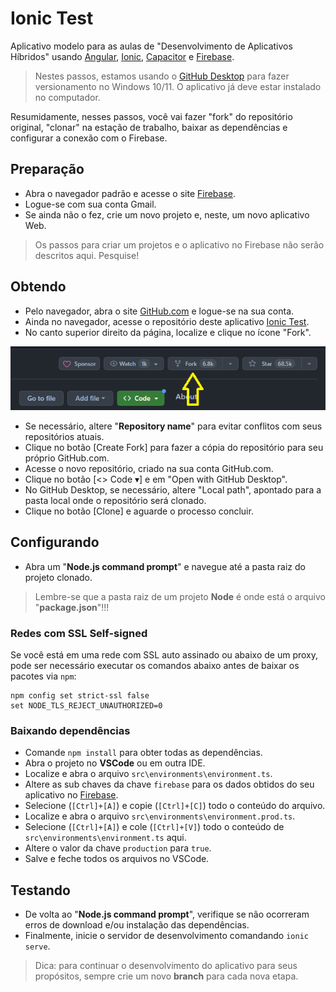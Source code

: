# Ionic Test
Aplicativo modelo para as aulas de "Desenvolvimento de Aplicativos Híbridos" usando [Angular](https://angular.io/), [Ionic](https://ionicframework.com/), [Capacitor](https://capacitorjs.com/) e [Firebase](https://firebase.com).

> Nestes passos, estamos usando o [GitHub Desktop](https://desktop.github.com) para fazer versionamento no Windows 10/11. O aplicativo já deve estar instalado no computador.

Resumidamente, nesses passos, você vai fazer "fork" do repositório original, "clonar" na estação de trabalho, baixar as dependências e configurar a conexão com o Firebase.

## Preparação
 - Abra o navegador padrão e acesse o site [Firebase](https://firebase.com).
 - Logue-se com sua conta Gmail.
 - Se ainda não o fez, crie um novo projeto e, neste, um novo aplicativo Web.

> Os passos para criar um projetos e o aplicativo no Firebase não serão descritos aqui. Pesquise!

## Obtendo
 - Pelo navegador, abra o site [GitHub.com](https://github.com) e logue-se na sua conta.
 - Ainda no navegador, acesse o repositório deste aplicativo [Ionic Test](https://github.com/Luferat/iontest).
 - No canto superior direito da página, localize e clique no ícone "Fork".

<p style="text-align: center"><img src="https://raw.githubusercontent.com/Luferat/MyGistImages/main/github/20230927.fork.png" alt="Fork"></p>

 - Se necessário, altere "**Repository name**" para evitar conflitos com seus repositórios atuais.
 - Clique no botão [Create Fork] para fazer a cópia do repositório para seu próprio GitHub.com.
 - Acesse o novo repositório, criado na sua conta GitHub.com.
 - Clique no botão [<> Code ▾] e em "Open with GitHub Desktop".
 - No GitHub Desktop, se necessário, altere "Local path", apontado para a pasta local onde o repositório será clonado.
 - Clique no botão [Clone] e aguarde o processo concluir.

## Configurando
 - Abra um "**Node.js command prompt**" e navegue até a pasta raiz do projeto clonado.

> Lembre-se que a pasta raiz de um projeto **Node** é onde está o arquivo "**package.json**"!!!

### Redes com SSL Self-signed
Se você está em uma rede com SSL auto assinado ou abaixo de um proxy, pode ser necessário executar os comandos abaixo antes de baixar os pacotes via `npm`:

```
npm config set strict-ssl false
set NODE_TLS_REJECT_UNAUTHORIZED=0
```

### Baixando dependências

 - Comande `npm install` para obter todas as dependências.
 - Abra o projeto no **VSCode** ou em outra IDE.
 - Localize e abra o arquivo  `src\environments\environment.ts`.
 - Altere as sub chaves da chave `firebase` para os dados obtidos do seu aplicativo no [Firebase](https://firebase.com).
 - Selecione (`[Ctrl]+[A]`) e copie (`[Ctrl]+[C]`) todo o conteúdo do arquivo.
 - Localize e abra o arquivo `src\environments\environment.prod.ts`.
 - Selecione (`[Ctrl]+[A]`) e cole (`[Ctrl]+[V]`) todo o conteúdo de `src\environments\environment.ts` aqui.
 - Altere o valor da chave `production` para `true`.
 - Salve e feche todos os arquivos no VSCode.

## Testando
- De volta ao "**Node.js command prompt**", verifique se não ocorreram erros de download e/ou instalação das dependências.
- Finalmente, inicie o servidor de desenvolvimento comandando  `ionic serve`.

> Dica: para continuar o desenvolvimento do aplicativo para seus propósitos, sempre crie um novo **branch** para cada nova etapa.